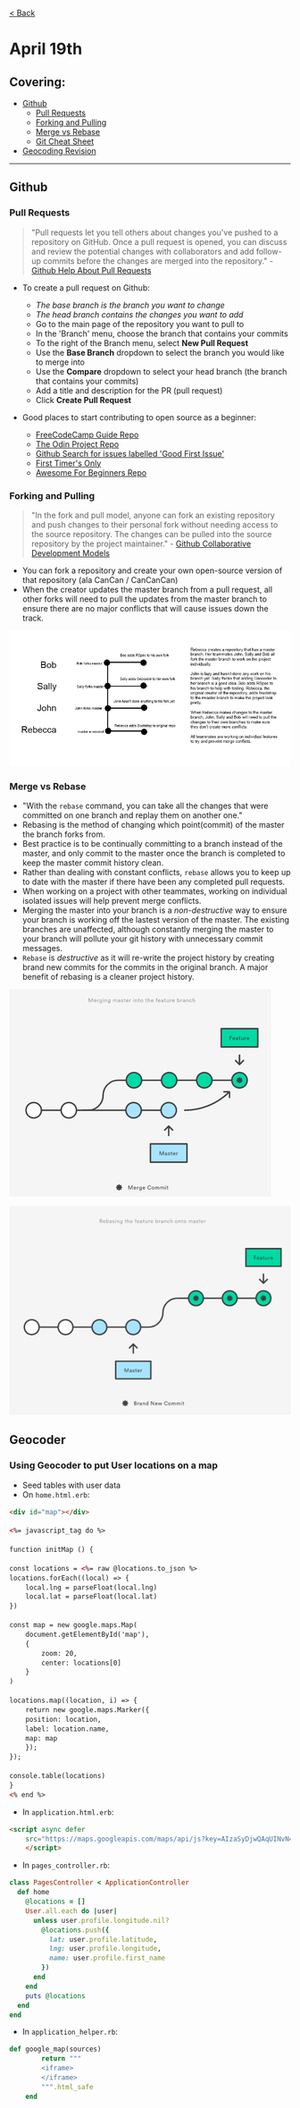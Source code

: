 [< Back](README.md)

# April 19th
## Covering:
- [Github](#github)
    - [Pull Requests](#pull-requests)
    - [Forking and Pulling](#forking-and-pulling)
    - [Merge vs Rebase](#merge-vs-rebase)
    - [Git Cheat Sheet](git-cheatsheet.md)
- [Geocoding Revision](#geocoder)

---

## Github
### Pull Requests
> "Pull requests let you tell others about changes you've pushed to a repository on GitHub. Once a pull request is opened, you can discuss and review the potential changes with collaborators and add follow-up commits before the changes are merged into the repository." - [Github Help About Pull Requests](https://help.github.com/articles/about-pull-requests/)

- To create a pull request on Github:
    - *The base branch is the branch you want to change*
    - *The head branch contains the changes you want to add*
    - Go to the main page of the repository you want to pull to
    - In the 'Branch' menu, choose the branch that contains your commits
    - To the right of the Branch menu, select **New Pull Request**
    - Use the **Base Branch** dropdown to select the branch you would like to merge into
    - Use the **Compare** dropdown to select your head branch (the branch that contains your commits)
    - Add a title and description for the PR (pull request)
    - Click **Create Pull Request**


- Good places to start contributing to open source as a beginner:
    - [FreeCodeCamp Guide Repo](https://github.com/freeCodeCamp)
    - [The Odin Project Repo](https://github.com/TheOdinProject)
    - [Github Search for issues labelled 'Good First Issue'](https://github.com/issues?q=is%3Aopen+is%3Aissue+archived%3Afalse+label%3A%22good+first+issue%22)
    - [First Timer's Only](https://www.firsttimersonly.com/)
    - [Awesome For Beginners Repo](https://github.com/MunGell/awesome-for-beginners)

### Forking and Pulling
>"In the fork and pull model, anyone can fork an existing repository and push changes to their personal fork without needing access to the source repository. The changes can be pulled into the source repository by the project maintainer." - [Github Collaborative Development Models](https://help.github.com/articles/about-collaborative-development-models/)

- You can fork a repository and create your own open-source version of that repository (ala CanCan / CanCanCan)
- When the creator updates the master branch from a pull request, all other forks will need to pull the updates from the master branch to ensure there are no major conflicts that will cause issues down the track.

![basic branching explaination](assets/april19git.png)

### Merge vs Rebase
- "With the `rebase` command, you can take all the changes that were committed on one branch and replay them on another one."
- Rebasing is the method of changing which point(commit) of the master the branch forks from.
- Best practice is to be continually committing to a branch instead of the master, and only commit to the master once the branch is completed to keep the master commit history clean.
- Rather than dealing with constant conflicts, `rebase` allows you to keep up to date with the master if there have been any completed pull requests.
- When working on a project with other teammates, working on individual isolated issues will help prevent merge conflicts. 
- Merging the master into your branch is a *non-destructive* way to ensure your branch is working off the lastest version of the master. The existing branches are unaffected, although constantly merging the master to your branch will pollute your git history with unnecessary commit messages.
- `Rebase` is *destructive* as it will re-write the project history by creating brand new commits for the commits in the original branch. A major benefit of rebasing is a cleaner project history.

![Merging a branch](assets/april19-merging.png)

![Rebasing a branch](assets/april19-rebase.png)






## Geocoder
### Using Geocoder to put User locations on a map
- Seed tables with user data
- On `home.html.erb`:
```html
<div id="map"></div>

<%= javascript_tag do %>

function initMap () {

const locations = <%= raw @locations.to_json %>
locations.forEach((local) => {
    local.lng = parseFloat(local.lng)
    local.lat = parseFloat(local.lat)
})

const map = new google.maps.Map(
    document.getElementById('map'),
    {
        zoom: 20,
        center: locations[0]
    }
)

locations.map((location, i) => {
    return new google.maps.Marker({
    position: location,
    label: location.name,
    map: map
    });
});

console.table(locations)
}
<% end %>
```
- In `application.html.erb`:
```html
<script async defer
    src="https://maps.googleapis.com/maps/api/js?key=AIzaSyDjwQAqUINvN4tc2FHj3Aa9cwZjnaWMdLw&callback=initMap">
    </script>
```

- In `pages_controller.rb`:
```ruby
class PagesController < ApplicationController
  def home
    @locations = []
    User.all.each do |user|
      unless user.profile.longitude.nil?
        @locations.push({
          lat: user.profile.latitude,
          lng: user.profile.longitude,
          name: user.profile.first_name
        })
      end
    end
    puts @locations
  end
end
```

- In `application_helper.rb`:
```ruby
def google_map(sources)
        return """
        <iframe>
        </iframe>
        """.html_safe
    end
```